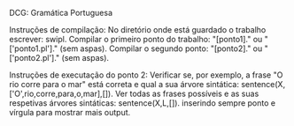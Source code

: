 DCG: Gramática Portuguesa

Instruções de compilação:
No diretório onde está guardado o trabalho escrever: swipl.
Compilar o primeiro ponto do trabalho: "[ponto1]." ou "['ponto1.pl']." (sem aspas).
Compilar o segundo ponto: "[ponto2]." ou "['ponto2.pl']." (sem aspas).

Instruções de executação do ponto 2:
Verificar se, por exemplo, a frase "O rio corre para o mar" está correta e qual a sua árvore sintática: sentence(X,['O',rio,corre,para,o,mar],[]).
Ver todas as frases possíveis e as suas respetivas árvores sintáticas:
sentence(X,L,[]). inserindo sempre ponto e vírgula para mostrar mais output.

